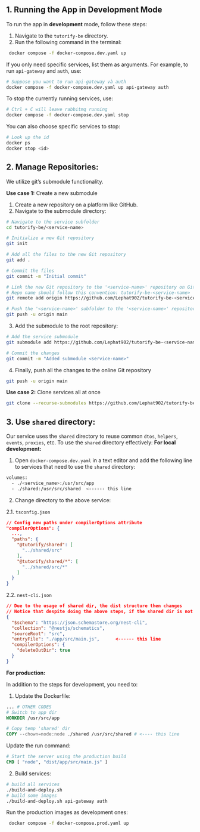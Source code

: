 


## 1. Running the App in Development Mode
To run the app in  **development**  mode, follow these steps:
1.  Navigate to the  `tutorify-be`  directory.
2.  Run the following command in the terminal: 
```bash
 docker compose -f docker-compose.dev.yaml up
 ```

If you only need specific services, list them as arguments. For example, to run  `api-gateway`  and  `auth`, use:
 ```bash
 # Suppose you want to run api-gateway và auth
 docker compose -f docker-compose.dev.yaml up api-gateway auth
 ```

To stop the currently running services, use:
 ```bash
 # Ctrl + C will leave rabbitmq running
 docker compose -f docker-compose.dev.yaml stop
 ```

You can also choose specific services to stop:
 ```bash
 # Look up the id
docker ps
docker stop <id>
 ```

## 2. Manage Repositories:
We utilize git’s submodule functionality.

**Use case 1:** Create a new submodule
1. Create a new repository on a platform like GitHub.
2. Navigate to the submodule directory:
```bash
# Navigate to the service subfolder
cd tutorify-be/<service-name>

# Initialize a new Git repository
git init

# Add all the files to the new Git repository
git add .

# Commit the files
git commit -m "Initial commit"

# Link the new Git repository to the '<service-name>' repository on GitHub
# Repo name should follow this convention: tutorify-be-<service-name>
git remote add origin https://github.com/Lephat902/tutorify-be-<service-name>.git

# Push the '<service-name>' subfolder to the '<service-name>' repository on GitHub
git push -u origin main
```

3. Add the submodule to the root repository:
```bash
# Add the service submodule
git submodule add https://github.com/Lephat902/tutorify-be-<service-name>.git <service-name>

# Commit the changes
git commit -m "Added submodule <service-name>"
```

4. Finally, push all the changes to the online Git repository
```bash
git push -u origin main
```

**Use case 2:** Clone services all at once
```bash
git clone --recurse-submodules https://github.com/Lephat902/tutorify-be.git
```

## 3. Use `shared` directory:
Our service uses the  `shared`  directory to reuse common  `dtos`,  `helpers`,  `events`,  `proxies`, etc. To use the  `shared`  directory effectively:
**For local development:**
1.  Open  `docker-compose.dev.yaml`  in a text editor and add the following line to services that need to use the  `shared`  directory:
```bash
volumes:
  - ./<service_name>:/usr/src/app
  - ./shared:/usr/src/shared  <------ this line
```
2. Change directory to the above service:

2.1. `tsconfig.json`
```json
// Config new paths under compilerOptions attribute
"compilerOptions": {
  ...,
  "paths": {
    "@tutorify/shared": [
      "../shared/src"
    ],
    "@tutorify/shared/*": [
      "../shared/src/*"
    ]
  }
}
```
2.2. `nest-cli.json`
```json
// Due to the usage of shared dir, the dist structure then changes
// Notice that despite doing the above steps, if the shared dir is not used anywhere in the code, the dist structure will be the same as normal and entryFile should be './main.js'
{
  "$schema": "https://json.schemastore.org/nest-cli",
  "collection": "@nestjs/schematics",
  "sourceRoot": "src",
  "entryFile": "./app/src/main.js",      <------ this line
  "compilerOptions": {
    "deleteOutDir": true
  }
}
```
**For production:**

In addition to the steps for development, you need to:
1. Update the Dockerfile: 
```dockerfile
... # OTHER CODES
# Switch to app dir
WORKDIR /usr/src/app

# Copy temp 'shared' dir
COPY --chown=node:node ./shared /usr/src/shared # <---- this line 

```
Update the run command:
```dockerfile
# Start the server using the production build
CMD [ "node", "dist/app/src/main.js" ]
```

2. Build services:
```bash
# build all services
./build-and-deploy.sh
# build some images
./build-and-deploy.sh api-gateway auth 
```

Run the production images as development ones:
```bash
 docker compose -f docker-compose.prod.yaml up
```
